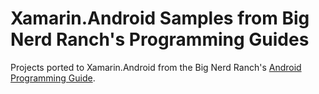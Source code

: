 Xamarin.Android Samples from Big Nerd Ranch's Programming Guides
================================================================

Projects ported to Xamarin.Android from the Big Nerd Ranch's [Android Programming Guide](https://www.bignerdranch.com/we-write/android-programming/).

